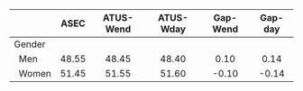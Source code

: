 
|                      |         ASEC |    ATUS-Wend |    ATUS-Wday |     Gap-Wend |      Gap-day |
| -------------------- | :----------: | :----------: | :----------: | :----------: | :----------: |
| Gender               |              |              |              |              |              |
| &nbsp;&nbsp;Men      |        48.55 |        48.45 |        48.40 |         0.10 |         0.14 |
| &nbsp;&nbsp;Women    |        51.45 |        51.55 |        51.60 |        -0.10 |        -0.14 |

